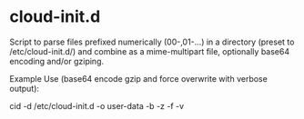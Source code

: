 # cloud-init.d

Script to parse files prefixed numerically (00-,01-...) in a directory (preset to /etc/cloud-init.d/) and combine as a mime-multipart file, optionally base64 encoding and/or gziping.

Example Use (base64 encode gzip and force overwrite with verbose output):
  
  cid -d /etc/cloud-init.d -o user-data -b -z -f -v



